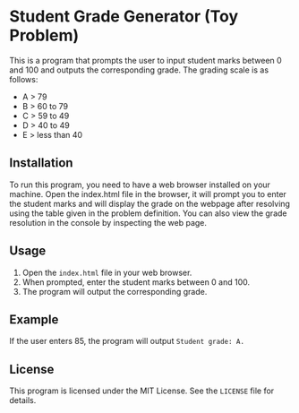 # Student Grade Generator (Toy Problem)

This is a program that prompts the user to input student marks between 0 and 100 and outputs the corresponding grade. The grading scale is as follows:

- A > 79
- B > 60 to 79
- C > 59 to 49
- D > 40 to 49
- E > less than 40

## Installation
To run this program, you need to have a web browser installed on your machine.
Open the index.html file in the browser, it will prompt you to enter the student marks and will display the grade on the webpage after resolving using the table given in the problem definition.
You can also view the grade resolution in the console by inspecting the web page.

## Usage
1. Open the `index.html` file in your web browser.
2. When prompted, enter the student marks between 0 and 100.
3. The program will output the corresponding grade.

## Example
If the user enters 85, the program will output `Student grade: A.`

## License
This program is licensed under the MIT License. See the `LICENSE` file for details.
